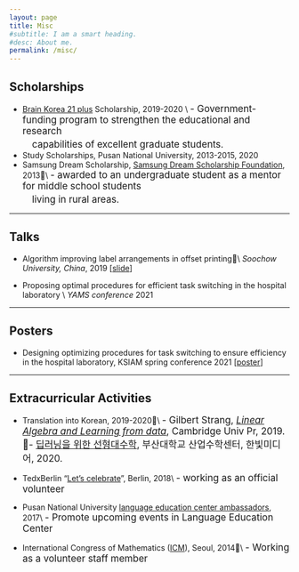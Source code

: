 ```yaml
---
layout: page
title: Misc
#subtitle: I am a smart heading.
#desc: About me.
permalink: /misc/
---
```





## Scholarships
- [Brain Korea 21 plus](https://bk21four.nrf.re.kr/sub01/sub111/list.do) Scholarship, 2019-2020 \\
<span style="font-size:17px">  - Government-funding program to strengthen the educational and research <br>  　capabilities of excellent graduate students. </span>
- Study Scholarships, Pusan National University, 2013-2015, 2020
- Samsung Dream Scholarship, [Samsung Dream Scholarship Foundation](http://eng.sdream.or.kr/wwd/wwd01.html#wwd_menu), 2013\\
<span style="font-size:17px">  - awarded to an undergraduate student as a mentor for middle school students <br>  　living in rural areas. </span>


---

## Talks
- Algorithm improving label arrangements in offset printing\\
_Soochow University, China_, 2019 [[slide](/assets/file/offset_printing.pdf)]

- Proposing optimal procedures for efficient task switching in the hospital laboratory \\
_YAMS conference_ 2021

---

## Posters
- Designing optimizing procedures for task switching to ensure efficiency in the hospital laboratory, KSIAM
spring conference 2021 [[poster](/assets/file/KSIAM_poster.pdf)]

---

## Extracurricular Activities
- Translation into Korean, 2019-2020\\
<span style="font-size:17px">- Gilbert Strang, _[Linear Algebra and Learning from data](http://math.mit.edu/~gs/learningfromdata/)_, Cambridge Univ Pr, 2019.<br>- [딥러닝을 위한 선형대수학](https://www.hanbit.co.kr/store/books/look.php?p_code=B9479195027), 부산대학교 산업수학센터, 한빛미디어, 2020.  </span>



- TedxBerlin “[Let’s celebrate](https://www.tedxberlin.de/en/)”, Berlin, 2018\\
<span style="font-size:17px">- working as an official volunteer  </span>

- Pusan National University [language education center ambassadors](https://m.facebook.com/PNULEI/), 2017\\
<span style="font-size:17px">- Promote upcoming events in Language Education Center  </span>


- International Congress of Mathematics ([ICM](http://www.icm2014.org/)), Seoul, 2014\\
<span style="font-size:17px">- Working as a volunteer staff member  </span>
